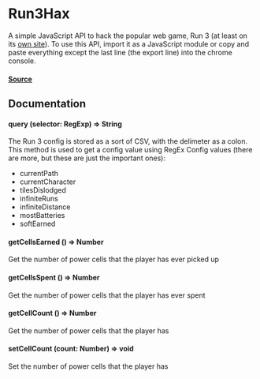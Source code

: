 # Run3Hax
A simple JavaScript API to hack the popular web game, Run 3 (at least on its [own site](https://lekug.github.io/tn6pS9dCf37xAhkJv/)). 
To use this API, import it as a JavaScript module or copy and paste everything except the last line (the export line) into the chrome console.
#### [Source](https://kroljango13.github.io/Run3Hax/index.js?target=_blank)

## Documentation
#### query (selector: RegExp) => String
The Run 3 config is stored as a sort of CSV, with the delimeter as a colon. This method is used to get a config value using RegEx
Config values (there are more, but these are just the important ones):
- currentPath
- currentCharacter
- tilesDislodged
- infiniteRuns
- infiniteDistance
- mostBatteries
- softEarned

#### getCellsEarned () => Number
Get the number of power cells that the player has ever picked up

#### getCellsSpent () => Number
Get the number of power cells that the player has ever spent

#### getCellCount () => Number
Get the number of power cells that the player has

#### setCellCount (count: Number) => void
Set the number of power cells that the player has
